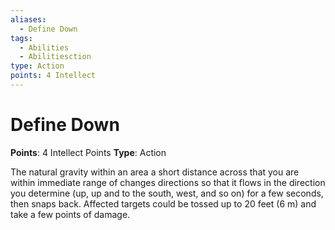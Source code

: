 ```yaml
---
aliases:
  - Define Down
tags:
  - Abilities
  - Abilitiesction
type: Action
points: 4 Intellect
---
```


# Define Down

**Points**: 4 Intellect Points
**Type**: Action

The natural gravity within an area a short distance across that you are within immediate range of changes directions so that it flows in the direction you determine (up, up and to the south, west, and so on) for a few seconds, then snaps back. Affected targets could be tossed up to 20 feet (6 m) and take a few points of damage.
